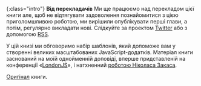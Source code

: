 {:class="intro"}
**Від перекладачів**
Ми ще працюємо над перекладом цієї книги але, щоб не відтягувати задоволення
познайомитися з цією приголомшливою роботою, ми вирішили опублікувати перші глави, а
потім, регулярно викладати нові. Слідкуйте за проектом [Twitter][2] або з допомогою
[RSS][3].

У цій книзі ми обговоримо набір шаблонів, який допоможе вам у створенні
великих масштабованих JavaScript-додатків. Матеріал книги заснований на моїй
однойменній доповіді, вперше придставленій на конференції «[LondonJS][5]», і
натхненний [роботою Ніколаса Закаса][4].

[Оригінал][1] книги.

[1]: http://addyosmani.com/largescalejavascript/
[2]: https://twitter.com/largescaleJS_ru
[3]: /atom.xml
[4]: http://yuilibrary.com/theater/nicholas-zakas/zakas-architecture/
[5]: http://www.londonjsconf.com/

